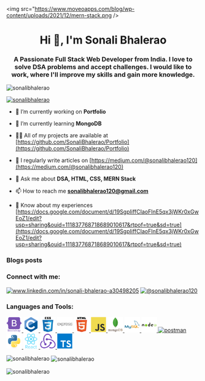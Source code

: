 <img src="https://www.moveoapps.com/blog/wp-content/uploads/2021/12/mern-stack.png />
<h1 align="center">Hi 👋, I'm Sonali Bhalerao</h1>
<h3 align="center">A Passionate Full Stack Web Developer from India. I love to solve DSA problems and accept challenges. I would like to work, where I'll improve my skills and gain more knowledge.</h3>

<p align="left"> <img src="https://komarev.com/ghpvc/?username=sonalibhalerao&label=Profile%20views&color=0e75b6&style=flat" alt="sonalibhalerao" /> </p>

<p align="left"> <a href="https://github.com/ryo-ma/github-profile-trophy"><img src="https://github-profile-trophy.vercel.app/?username=sonalibhalerao" alt="sonalibhalerao" /></a> </p>

- 🔭 I’m currently working on **Portfolio**

- 🌱 I’m currently learning **MongoDB**

- 👨‍💻 All of my projects are available at [https://github.com/SonaliBhalerao/Portfolio](https://github.com/SonaliBhalerao/Portfolio)

- 📝 I regularly write articles on [https://medium.com/@sonalibhalerao120](https://medium.com/@sonalibhalerao120)

- 💬 Ask me about **DSA, HTML, CSS, MERN Stack**

- 📫 How to reach me **sonalibhalerao120@gmail.com**

- 📄 Know about my experiences [https://docs.google.com/document/d/19SgpIiffCIaoFInE5qx3jWKr0xGwEoZ1/edit?usp=sharing&ouid=111837768718689010617&rtpof=true&sd=true](https://docs.google.com/document/d/19SgpIiffCIaoFInE5qx3jWKr0xGwEoZ1/edit?usp=sharing&ouid=111837768718689010617&rtpof=true&sd=true)

### Blogs posts
<!-- BLOG-POST-LIST:START -->
<!-- BLOG-POST-LIST:END -->

<h3 align="left">Connect with me:</h3>
<p align="left">
<a href="https://www.linkedin.com/in/sonali-bhalerao-a30498205/" target="blank"><img align="center" src="https://raw.githubusercontent.com/rahuldkjain/github-profile-readme-generator/master/src/images/icons/Social/linked-in-alt.svg" alt="www.linkedin.com/in/sonali-bhalerao-a30498205" height="30" width="40" /></a>
<a href="https://medium.com/@sonalibhalerao120" target="blank"><img align="center" src="https://raw.githubusercontent.com/rahuldkjain/github-profile-readme-generator/master/src/images/icons/Social/medium.svg" alt="@sonalibhalerao120" height="30" width="40" /></a>
</p>

<h3 align="left">Languages and Tools:</h3>
<p align="left"> <a href="https://getbootstrap.com" target="_blank" rel="noreferrer"> <img src="https://raw.githubusercontent.com/devicons/devicon/master/icons/bootstrap/bootstrap-plain-wordmark.svg" alt="bootstrap" width="40" height="40"/> </a> <a href="https://www.cprogramming.com/" target="_blank" rel="noreferrer"> <img src="https://raw.githubusercontent.com/devicons/devicon/master/icons/c/c-original.svg" alt="c" width="40" height="40"/> </a> <a href="https://www.w3schools.com/css/" target="_blank" rel="noreferrer"> <img src="https://raw.githubusercontent.com/devicons/devicon/master/icons/css3/css3-original-wordmark.svg" alt="css3" width="40" height="40"/> </a> <a href="https://expressjs.com" target="_blank" rel="noreferrer"> <img src="https://raw.githubusercontent.com/devicons/devicon/master/icons/express/express-original-wordmark.svg" alt="express" width="40" height="40"/> </a> <a href="https://www.w3.org/html/" target="_blank" rel="noreferrer"> <img src="https://raw.githubusercontent.com/devicons/devicon/master/icons/html5/html5-original-wordmark.svg" alt="html5" width="40" height="40"/> </a> <a href="https://developer.mozilla.org/en-US/docs/Web/JavaScript" target="_blank" rel="noreferrer"> <img src="https://raw.githubusercontent.com/devicons/devicon/master/icons/javascript/javascript-original.svg" alt="javascript" width="40" height="40"/> </a> <a href="https://www.mongodb.com/" target="_blank" rel="noreferrer"> <img src="https://raw.githubusercontent.com/devicons/devicon/master/icons/mongodb/mongodb-original-wordmark.svg" alt="mongodb" width="40" height="40"/> </a> <a href="https://www.mysql.com/" target="_blank" rel="noreferrer"> <img src="https://raw.githubusercontent.com/devicons/devicon/master/icons/mysql/mysql-original-wordmark.svg" alt="mysql" width="40" height="40"/> </a> <a href="https://nodejs.org" target="_blank" rel="noreferrer"> <img src="https://raw.githubusercontent.com/devicons/devicon/master/icons/nodejs/nodejs-original-wordmark.svg" alt="nodejs" width="40" height="40"/> </a> <a href="https://postman.com" target="_blank" rel="noreferrer"> <img src="https://www.vectorlogo.zone/logos/getpostman/getpostman-icon.svg" alt="postman" width="40" height="40"/> </a> <a href="https://www.python.org" target="_blank" rel="noreferrer"> <img src="https://raw.githubusercontent.com/devicons/devicon/master/icons/python/python-original.svg" alt="python" width="40" height="40"/> </a> <a href="https://reactjs.org/" target="_blank" rel="noreferrer"> <img src="https://raw.githubusercontent.com/devicons/devicon/master/icons/react/react-original-wordmark.svg" alt="react" width="40" height="40"/> </a> <a href="https://redux.js.org" target="_blank" rel="noreferrer"> <img src="https://raw.githubusercontent.com/devicons/devicon/master/icons/redux/redux-original.svg" alt="redux" width="40" height="40"/> </a> <a href="https://www.typescriptlang.org/" target="_blank" rel="noreferrer"> <img src="https://raw.githubusercontent.com/devicons/devicon/master/icons/typescript/typescript-original.svg" alt="typescript" width="40" height="40"/> </a> </p>

<p><img align="left" src="https://github-readme-stats.vercel.app/api/top-langs?username=sonalibhalerao&show_icons=true&locale=en&layout=compact" alt="sonalibhalerao" /></p>

<p>&nbsp;<img align="center" src="https://github-readme-stats.vercel.app/api?username=sonalibhalerao&show_icons=true&locale=en" alt="sonalibhalerao" /></p>

<p><img align="center" src="https://github-readme-streak-stats.herokuapp.com/?user=sonalibhalerao&" alt="sonalibhalerao" /></p>
